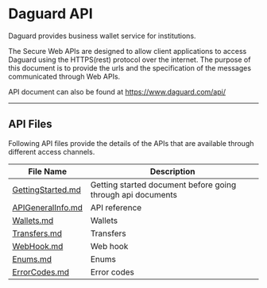 # Daguard API

Daguard provides business wallet service for institutions.

The Secure Web APIs are designed to allow client applications to access Daguard using the HTTPS(rest) protocol over the internet.
The purpose of this document is to provide the urls and the specification of the messages communicated through Web APIs.

API document can also be found at https://www.daguard.com/api/



---
## API Files
Following API files provide the details of the APIs that are available through different access channels.

File Name                                    | Description
-------------------------------------------- | ---------------------------------------
[GettingStarted.md](GettingStarted.md)       | Getting started document before going through api documents
[APIGeneralInfo.md](APIGeneralInfo.md)       | API reference
[Wallets.md](Wallets.md)                     | Wallets
[Transfers.md](Transfers.md)                 | Transfers
[WebHook.md](WebHook.md)                     | Web hook
[Enums.md](Enums.md)                         | Enums
[ErrorCodes.md](ErrorCodes.md)               | Error codes